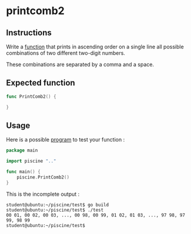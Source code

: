 # printcomb2

## Instructions

Write a [function](TODO-LINK) that prints in ascending order on a single line all possible combinations of two different two-digit numbers.

These combinations are separated by a comma and a space.

## Expected function

```go
func PrintComb2() {

}
```

## Usage

Here is a possible [program](TODO-LINK) to test your function :

```go
package main

import piscine ".."

func main() {
	piscine.PrintComb2()
}
```

This is the incomplete output :

```console
student@ubuntu:~/piscine/test$ go build
student@ubuntu:~/piscine/test$ ./test
00 01, 00 02, 00 03, ..., 00 98, 00 99, 01 02, 01 03, ..., 97 98, 97 99, 98 99
student@ubuntu:~/piscine/test$
```
